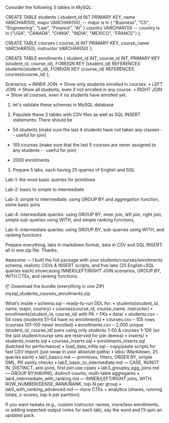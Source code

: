 Consider the following 3 tables in MySQL:


CREATE TABLE students (
    student_id INT PRIMARY KEY,
    name VARCHAR(50),
    major VARCHAR(50),  -- major is in { "Business", "CS", "Engineering", "Law", "Finance", "AI" }
    country VARCHAR(10) -- country is in {"USA", "CANADA", "CHINA", "INDIA", "MEXICO", "FRANCE"}
);

CREATE TABLE courses (
    course_id INT PRIMARY KEY,
    course_name VARCHAR(50),
    instructor VARCHAR(50)
);

CREATE TABLE enrollments (
    student_id INT,
    course_id INT,
    PRIMARY KEY (student_id, course_id),
    FOREIGN KEY (student_id) REFERENCES students(student_id),
    FOREIGN KEY (course_id) REFERENCES courses(course_id)
);

Scenarios:
    •    INNER JOIN → Show only students enrolled in courses.
    •    LEFT JOIN → Show all students, even if not enrolled in any course.
    •    RIGHT JOIN → Show all courses, even if no students have enrolled yet.




1. let's validate these schemas in MySQL database

2. Populate these 3 tables with CSV files as well as SQL INSERT statements:
There should be 

* 54 students (make sure the last 4 students have not taken any classes -- useful for join)

* 105 courses (make sure that the last 5 courses are never assigned to any students -- useful for join)

* 2000 enrollments

3. Prepare 5 labs, each having 25 queries of English and SQL

Lab-1: the most basic queries for primitives

Lab-2: basic to simple to intermediate

Lab-3: simple to intermediate: using GROUP BY and aggregation function, some basic joins

Lab-4: intermediate queries: using GROUP BY, inner join, left join, right join, 
       simple sub-queries using WITH, and simple ranking functions,
       
Lab-5: intermediate queries: using GROUP BY, sub-queries using WITH, and ranking functions

Prepare everything, labs in markdown format, data in CSV and SQL INSERT: all in one zip file.
Thanks.


Awesome — I built the full package with your students/courses/enrollments schema, realistic CSVs & INSERT scripts, and five labs (25 English+SQL queries each) showcasing INNER/LEFT/RIGHT JOIN scenarios, GROUP BY, WITH CTEs, and ranking functions.

📦 Download the bundle (everything in one ZIP)
mysql_students_courses_enrollments.zip

What’s inside
	•	schema.sql – ready-to-run DDL for:
	•	students(student_id, name, major, country)
	•	courses(course_id, course_name, instructor)
	•	enrollments(student_id, course_id) with PK + FKs
	•	data/
	•	students.csv – 54 rows (students 51–54 have no enrollments)
	•	courses.csv – 105 rows (courses 101–105 never enrolled)
	•	enrollments.csv – 2,000 unique (student_id, course_id) pairs using only students 1–50 & courses 1–100 (so the last student/course sets are reserved for join demos)
	•	inserts/
	•	students_inserts.sql
	•	courses_inserts.sql
	•	enrollments_inserts.sql (batched for performance)
	•	load_data_infile.sql – copy/paste scripts for fast CSV import (just swap in your absolute paths)
	•	labs/ (Markdown, 25 queries each)
	•	lab1_basics.md — primitives, filters, ORDER BY, simple DML, PK sanity checks
	•	lab2_basic_to_intermediate.md — CASE, IN/NOT IN, DISTINCT, anti-joins, first join use cases
	•	lab3_groupby_agg_joins.md — GROUP BY/HAVING, distinct-counts, multi-table aggregates
	•	lab4_intermediate_with_ranking.md — INNER/LEFT/RIGHT joins, WITH, ROW_NUMBER/DENSE_RANK/RANK, top-N per group
	•	lab5_with_ranking_advanced.md — more CTEs + analytics (shares, running totals, z-scores, top-k per partition)

If you want tweaks (e.g., custom instructor names, more/less enrollments, or adding expected-output notes for each lab), say the word and I’ll spin an updated pack.
